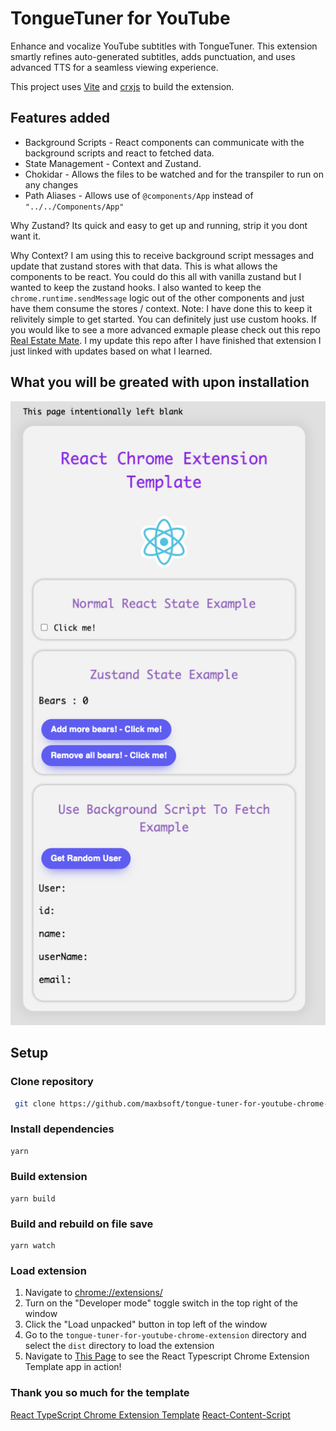 # TongueTuner for YouTube

Enhance and vocalize YouTube subtitles with TongueTuner. This extension smartly refines auto-generated subtitles, adds punctuation, and uses advanced TTS for a seamless viewing experience.


This project uses [Vite](https://vitejs.dev/) and [crxjs](https://crxjs.dev/vite-plugin) to build the extension.

## Features added

- Background Scripts - React components can communicate with the background scripts and react to fetched data.
- State Management - Context and Zustand.
- Chokidar - Allows the files to be watched and for the transpiler to run on any changes
- Path Aliases - Allows use of `@components/App` instead of `"../../Components/App"`

Why Zustand? Its quick and easy to get up and running, strip it you dont want it.

Why Context? I am using this to receive background script messages and update that zustand stores with that data. This is what allows the components to be react. You could do this all with vanilla zustand but I wanted to keep the zustand hooks. I also wanted to keep the `chrome.runtime.sendMessage` logic out of the other components and just have them consume the stores / context.
Note: I have done this to keep it relivitely simple to get started. You can definitely just use custom hooks. If you would like to see a more advanced exmaple please check out this repo [Real Estate Mate](https://github.com/RickWillcox/Real-Estate-Mate). I my update this repo after I have finished that extension I just linked with updates based on what I learned.

## What you will be greated with upon installation

![Example Page](example-page.png)


## Setup

### Clone repository

```sh
 git clone https://github.com/maxbsoft/tongue-tuner-for-youtube-chrome-extension
```

### Install dependencies

```sh
yarn
```

### Build extension

```
yarn build
```

### Build and rebuild on file save

```
yarn watch
```

### Load extension

1. Navigate to [chrome://extensions/](chrome://extensions/)
1. Turn on the "Developer mode" toggle switch in the top right of the window
1. Click the "Load unpacked" button in top left of the window
1. Go to the `tongue-tuner-for-youtube-chrome-extension` directory and select the `dist` directory to load the extension
1. Navigate to [This Page](https://this-page-intentionally-left-blank.org/) to see the React Typescript Chrome Extension Template app in action!


### Thank you so much for the template 

[React TypeScript Chrome Extension Template](https://github.com/RickWillcox/react-typescript-chrome-extension-template)
[React-Content-Script](https://github.com/yosevu/react-content-script)
